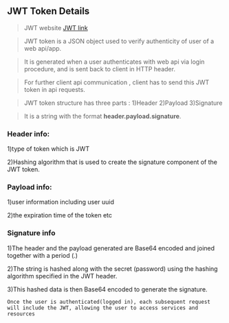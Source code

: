 ## JWT Token Details

> JWT website [JWT link](https://jwt.io/#debugger-io)

> JWT token is a JSON object used to verify authenticity of user of a web api/app.

> It is generated when a user authenticates with web api via login procedure, and is sent back to client in HTTP header.

> For further client api communication , client has to send this JWT token in api requests.


> JWT token structure has three parts :
1)Header
2)Payload 
3)Signature

> It is a string with the format **header.payload.signature**.

### Header info:

1)type of token which is JWT 

2)Hashing algorithm that is used to create the signature component of the JWT token.


### Payload info:

1)user information including user uuid

2)the expiration time of the token etc


### Signature info

1)The header and the payload generated are Base64 encoded and joined together with a period (.)

2)The string is hashed along with the secret (password) using the hashing algorithm specified in the JWT header.

3)This hashed data is then Base64 encoded to generate the signature.


`Once the user is authenticated(logged in), each subsequent request will include the JWT, allowing the user to access services and resources`


